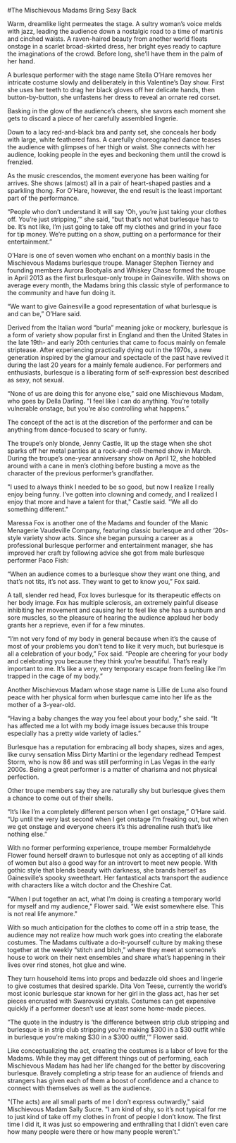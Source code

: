 #The Mischievous Madams Bring Sexy Back

Warm, dreamlike light permeates the stage. A sultry woman’s voice melds with jazz, leading the audience down a nostalgic road to a time of martinis and cinched waists. A raven-haired beauty from another world floats onstage in a scarlet broad-skirted dress, her bright eyes ready to capture the imaginations of the crowd. Before long, she’ll have them in the palm of her hand.

A burlesque performer with the stage name Stella O’Hare removes her intricate costume slowly and deliberately in this Valentine’s Day show. First she uses her teeth to drag her black gloves off her delicate hands, then button-by-button, she unfastens her dress to reveal an ornate red corset.

Basking in the glow of the audience’s cheers, she savors each moment she gets to discard a piece of her carefully assembled lingerie.

Down to a lacy red-and-black bra and panty set, she conceals her body with large, white feathered fans. A carefully choreographed dance teases the audience with glimpses of her thigh or waist. She connects with her audience, looking people in the eyes and beckoning them until the crowd is frenzied.

As the music crescendos, the moment everyone has been waiting for arrives. She shows (almost) all in a pair of heart-shaped pasties and a sparkling thong. For O’Hare, however, the end result is the least important part of the performance.

“People who don’t understand it will say ‘Oh, you’re just taking your clothes off. You’re just stripping,’” she said, “but that’s not what burlesque has to be. It’s not like, I’m just going to take off my clothes and grind in your face for tip money. We’re putting on a show, putting on a performance for their entertainment.”

O’Hare is one of seven women who enchant on a monthly basis in the Mischievous Madams burlesque troupe. Manager Stephen Tierney and founding members Aurora Bootyalis and Whiskey Chase formed the troupe in April 2013 as the first burlesque-only troupe in Gainesville. With shows on average every month, the Madams bring this classic style of performance to the community and have fun doing it.

“We want to give Gainesville a good representation of what burlesque is and can be,” O’Hare said.

Derived from the Italian word “burla” meaning joke or mockery, burlesque is a form of variety show popular first in England and then the United States in the late 19th- and early 20th centuries that came to focus mainly on female striptease. After experiencing practically dying out in the 1970s, a new generation inspired by the glamour and spectacle of the past have revived it during the last 20 years for a mainly female audience. For performers and enthusiasts, burlesque is a liberating form of self-expression best described as sexy, not sexual.

“None of us are doing this for anyone else,” said one Mischievous Madam, who goes by Della Darling. "I feel like I can do anything. You’re totally vulnerable onstage, but you’re also controlling what happens.”

The concept of the act is at the discretion of the performer and can be anything from dance-focused to scary or funny.

The troupe’s only blonde, Jenny Castle, lit up the stage when she shot sparks off her metal panties at a rock-and-roll-themed show in March. During the troupe’s one-year anniversary show on April 12, she hobbled around with a cane in men’s clothing before busting a move as the character of the previous performer’s grandfather.

"I used to always think I needed to be so good, but now I realize I really enjoy being funny. I’ve gotten into clowning and comedy, and I realized I enjoy that more and have a talent for that," Castle said. "We all do something different."

Maressa Fox is another one of the Madams and founder of the Manic Menagerie Vaudeville Company, featuring classic burlesque and other ‘20s-style variety show acts. Since she began pursuing a career as a professional burlesque performer and entertainment manager, she has improved her craft by following advice she got from male burlesque performer Paco Fish:

“When an audience comes to a burlesque show they want one thing, and that’s not tits, it’s not ass. They want to get to know you,” Fox said.

A tall, slender red head, Fox loves burlesque for its therapeutic effects on her body image. Fox has multiple sclerosis, an extremely painful disease inhibiting her movement and causing her to feel like she has a sunburn and sore muscles, so the pleasure of hearing the audience applaud her body grants her a reprieve, even if for a few minutes.

“I’m not very fond of my body in general because when it’s the cause of most of your problems you don’t tend to like it very much, but burlesque is all a celebration of your body,” Fox said. “People are cheering for your body and celebrating you because they think you’re beautiful. That’s really important to me. It’s like a very, very temporary escape from feeling like I’m trapped in the cage of my body.”

Another Mischievous Madam whose stage name is Lillie de Luna also found peace with her physical form when burlesque came into her life as the mother of a 3-year-old.

“Having a baby changes the way you feel about your body,” she said. “It has affected me a lot with my body image issues because this troupe especially has a pretty wide variety of ladies.”

Burlesque has a reputation for embracing all body shapes, sizes and ages, like curvy sensation Miss Dirty Martini or the legendary redhead Tempest Storm, who is now 86 and was still performing in Las Vegas in the early 2000s. Being a great performer is a matter of charisma and not physical perfection.

Other troupe members say they are naturally shy but burlesque gives them a chance to come out of their shells.

“It’s like I’m a completely different person when I get onstage,” O’Hare said. “Up until the very last second when I get onstage I’m freaking out, but when we get onstage and everyone cheers it’s this adrenaline rush that’s like nothing else.”

With no former performing experience, troupe member Formaldehyde Flower found herself drawn to burlesque not only as accepting of all kinds of women but also a good way for an introvert to meet new people. With gothic style that blends beauty with darkness, she brands herself as Gainesville’s spooky sweetheart. Her fantastical acts transport the audience with characters like a witch doctor and the Cheshire Cat.

“When I put together an act, what I’m doing is creating a temporary world for myself and my audience," Flower said. "We exist somewhere else. This is not real life anymore."

With so much anticipation for the clothes to come off in a strip tease, the audience may not realize how much work goes into creating the elaborate costumes. The Madams cultivate a do-it-yourself culture by making these together at the weekly “stitch and bitch,” where they meet at someone’s house to work on their next ensembles and share what’s happening in their lives over rind stones, hot glue and wine.

They turn household items into props and bedazzle old shoes and lingerie to give costumes that desired sparkle. Dita Von Teese, currently the world’s most iconic burlesque star known for her girl in the glass act, has her set pieces encrusted with Swarovski crystals. Costumes can get expensive quickly if a performer doesn’t use at least some home-made pieces.

“The quote in the industry is ‘the difference between strip club stripping and burlesque is in strip club stripping you’re making $300 in a $30 outfit while in burlesque you’re making $30 in a $300 outfit,'” Flower said.

Like conceptualizing the act, creating the costumes is a labor of love for the Madams. While they may get different things out of performing, each Mischievous Madam has had her life changed for the better by discovering burlesque. Bravely completing a strip tease for an audience of friends and strangers has given each of them a boost of confidence and a chance to connect with themselves as well as the audience.

"(The acts) are all small parts of me I don’t express outwardly," said Mischievous Madam Sally Sucre. "I am kind of shy, so it’s not typical for me to just kind of take off my clothes in front of people I don’t know. The first time I did it, it was just so empowering and enthralling that I didn’t even care how many people were there or how many people weren’t."
